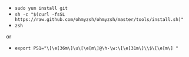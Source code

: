 - ```sudo yum install git```
- ```sh -c "$(curl -fsSL https://raw.github.com/ohmyzsh/ohmyzsh/master/tools/install.sh)"```
- ```zsh```

or 

- ```export PS1="\[\e[36m\]\u\[\e[m\]@\h-\w:\[\e[31m\]\\$\[\e[m\] "```
